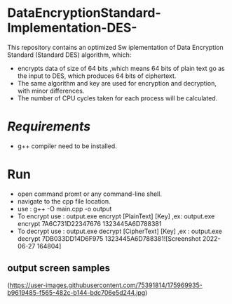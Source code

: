 # DataEncryptionStandard-Implementation-DES-
This repository contains an optimized Sw iplementation of Data Encryption Standard (Standard DES) algorithm, which:
- encrypts data of size of 64 bits ,which means 64 bits of plain text go as the input to DES, which produces 64 bits of ciphertext. 
- The same algorithm and key are used for encryption and decryption, with minor differences.
- The number of CPU cycles taken for each process will be calculated.

#  _Requirements_
- g++ compiler need to be installed.

# Run
- open command promt or any command-line shell.
- navigate to the cpp file location.
- use : g++ -O main.cpp -o output
- To encrypt use : output.exe encrypt [PlainText] [Key] 
                   ,ex: output.exe encrypt 7A6C731D22347676 1323445A6D788381
- To decrypt use : output.exe decrypt [CipherText] [Key]
                 ,ex : output.exe decrypt 7DB033DD14D6F975 1323445A6D788381![Screenshot 2022-06-27 164804]
## output screen samples 
(https://user-images.githubusercontent.com/75391814/175969935-b9619485-f565-482c-b144-bdc706e5d244.jpg)
